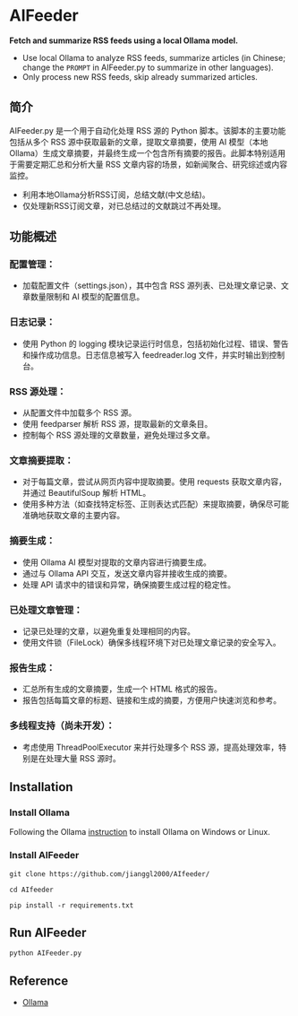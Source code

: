 # AIFeeder

**Fetch and summarize RSS feeds using a local Ollama model.**
- Use local Ollama to analyze RSS feeds, summarize articles (in Chinese; change the `PROMPT` in AIFeeder.py to summarize in other languages).
- Only process new RSS feeds, skip already summarized articles.

## 简介
AIFeeder.py 是一个用于自动化处理 RSS 源的 Python 脚本。该脚本的主要功能包括从多个 RSS 源中获取最新的文章，提取文章摘要，使用 AI 模型（本地Ollama）生成文章摘要，并最终生成一个包含所有摘要的报告。此脚本特别适用于需要定期汇总和分析大量 RSS 文章内容的场景，如新闻聚合、研究综述或内容监控。

- 利用本地Ollama分析RSS订阅，总结文献(中文总结)。
- 仅处理新RSS订阅文章，对已总结过的文献跳过不再处理。

## 功能概述
### 配置管理：
- 加载配置文件（settings.json），其中包含 RSS 源列表、已处理文章记录、文章数量限制和 AI 模型的配置信息。
### 日志记录：
- 使用 Python 的 logging 模块记录运行时信息，包括初始化过程、错误、警告和操作成功信息。日志信息被写入 feedreader.log 文件，并实时输出到控制台。
### RSS 源处理：
- 从配置文件中加载多个 RSS 源。
- 使用 feedparser 解析 RSS 源，提取最新的文章条目。
- 控制每个 RSS 源处理的文章数量，避免处理过多文章。
### 文章摘要提取：
- 对于每篇文章，尝试从网页内容中提取摘要。使用 requests 获取文章内容，并通过 BeautifulSoup 解析 HTML。
- 使用多种方法（如查找特定标签、正则表达式匹配）来提取摘要，确保尽可能准确地获取文章的主要内容。
### 摘要生成：
- 使用 Ollama AI 模型对提取的文章内容进行摘要生成。
- 通过与 Ollama API 交互，发送文章内容并接收生成的摘要。
- 处理 API 请求中的错误和异常，确保摘要生成过程的稳定性。
### 已处理文章管理：
- 记录已处理的文章，以避免重复处理相同的内容。
- 使用文件锁（FileLock）确保多线程环境下对已处理文章记录的安全写入。
### 报告生成：
- 汇总所有生成的文章摘要，生成一个 HTML 格式的报告。
- 报告包括每篇文章的标题、链接和生成的摘要，方便用户快速浏览和参考。
### 多线程支持（尚未开发）：
- 考虑使用 ThreadPoolExecutor 来并行处理多个 RSS 源，提高处理效率，特别是在处理大量 RSS 源时。


## Installation
### Install Ollama

Following the Ollama [instruction](https://github.com/ollama/ollama?tab=readme-ov-file) to install Ollama on Windows or Linux.

### Install AIFeeder

```
git clone https://github.com/jianggl2000/AIfeeder/

cd AIfeeder

pip install -r requirements.txt
```
## Run AIFeeder

`python AIFeeder.py`

## Reference
- [Ollama](https://github.com/ollama/ollama?tab=readme-ov-file)


